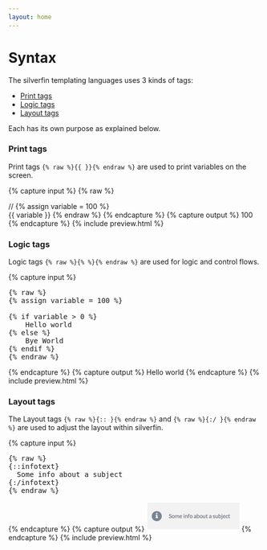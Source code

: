 ```yaml
---
layout: home
---
```


<h1>Syntax</h1>

The silverfin templating languages uses 3 kinds of tags:

* <a href="#print-tags">Print tags</a>
* <a href="#logic-tags">Logic tags</a>
* <a href="#layout-tags">Layout tags</a>

Each has its own purpose as explained below.

<h3 id="print-tags">Print tags</h3>

<p>Print tags <code class="highlighter-rouge">{% raw %}{{ }}{% endraw %}</code> are used to print variables on the screen.</p>

<div class="topic">

{% capture input %}
  {% raw %}
    <div class="comment">// {% assign variable = 100 %}</div>
    {{ variable }}
  {% endraw %}
{% endcapture %}
{% capture output %}
  100
{% endcapture %}
{% include preview.html %}

</div>

<div class="topic">

<h3 id="logic-tags">Logic tags</h3>

<p>Logic tags <code class="highlighter-rouge">{% raw %}{% %}{% endraw %}</code> are used for logic and control flows.</p>

{% capture input %}
<pre>{% raw %}
{% assign variable = 100 %}

{% if variable > 0 %}
    Hello world
{% else %}
    Bye World
{% endif %}
{% endraw %}</pre>
{% endcapture %}
{% capture output %}
  Hello world
{% endcapture %}
{% include preview.html %}

</div>

<div class="topic">

<h3 id="layout-tags">Layout tags</h3>

<p>The Layout tags <code class="highlighter-rouge">{% raw %}{:: }{% endraw %}</code> and <code class="highlighter-rouge">{% raw %}{:/ }{% endraw %}</code> are used to adjust the layout within silverfin.</p>

{% capture input %}
<pre>{% raw %}
{::infotext}
  Some info about a subject
{:/infotext}
{% endraw %}</pre>
{% endcapture %}
{% capture output %}
  <img src="img/infotext.png" />
{% endcapture %}
{% include preview.html %}

</div>

